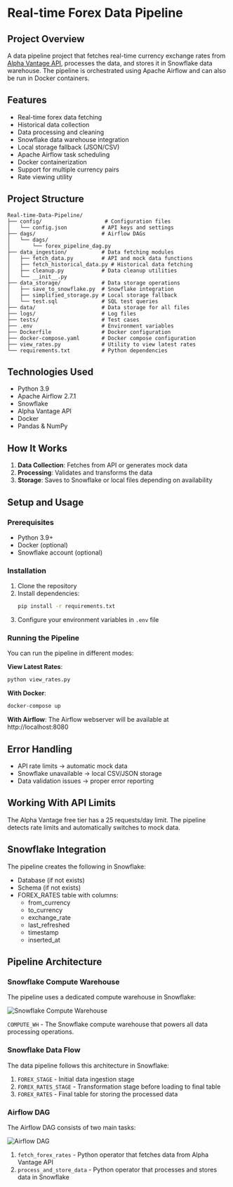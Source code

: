 # Real-time Forex Data Pipeline

## Project Overview
A data pipeline project that fetches real-time currency exchange rates from [Alpha Vantage API](https://www.alphavantage.co), processes the data, and stores it in Snowflake data warehouse. The pipeline is orchestrated using Apache Airflow and can also be run in Docker containers.

## Features
- Real-time forex data fetching
- Historical data collection
- Data processing and cleaning
- Snowflake data warehouse integration
- Local storage fallback (JSON/CSV)
- Apache Airflow task scheduling
- Docker containerization
- Support for multiple currency pairs
- Rate viewing utility

## Project Structure
```
Real-time-Data-Pipeline/
├── config/                    # Configuration files
│   └── config.json           # API keys and settings
├── dags/                     # Airflow DAGs
│   └── dags/
│       └── forex_pipeline_dag.py
├── data_ingestion/           # Data fetching modules
│   ├── fetch_data.py         # API and mock data functions
│   ├── fetch_historical_data.py # Historical data fetching
│   ├── cleanup.py            # Data cleanup utilities
│   └── __init__.py
├── data_storage/             # Data storage operations
│   ├── save_to_snowflake.py  # Snowflake integration
│   ├── simplified_storage.py # Local storage fallback
│   └── test.sql              # SQL test queries
├── data/                     # Data storage for all files
├── logs/                     # Log files
├── tests/                    # Test cases
├── .env                      # Environment variables
├── Dockerfile                # Docker configuration
├── docker-compose.yaml       # Docker compose configuration
├── view_rates.py             # Utility to view latest rates
└── requirements.txt          # Python dependencies
```

## Technologies Used
- Python 3.9
- Apache Airflow 2.7.1
- Snowflake
- Alpha Vantage API
- Docker
- Pandas & NumPy

## How It Works
1. **Data Collection**: Fetches from API or generates mock data
2. **Processing**: Validates and transforms the data
3. **Storage**: Saves to Snowflake or local files depending on availability

## Setup and Usage

### Prerequisites
- Python 3.9+
- Docker (optional)
- Snowflake account (optional)

### Installation
1. Clone the repository
2. Install dependencies:
   ```bash
   pip install -r requirements.txt
   ```
3. Configure your environment variables in `.env` file

### Running the Pipeline
You can run the pipeline in different modes:

**View Latest Rates**:
```bash
python view_rates.py
```

**With Docker**:
```bash
docker-compose up
```

**With Airflow**:
The Airflow webserver will be available at http://localhost:8080

## Error Handling
- API rate limits → automatic mock data
- Snowflake unavailable → local CSV/JSON storage
- Data validation issues → proper error reporting

## Working With API Limits
The Alpha Vantage free tier has a 25 requests/day limit.
The pipeline detects rate limits and automatically switches to mock data.

## Snowflake Integration
The pipeline creates the following in Snowflake:
- Database (if not exists)
- Schema (if not exists)
- FOREX_RATES table with columns:
  - from_currency
  - to_currency
  - exchange_rate
  - last_refreshed
  - timestamp
  - inserted_at

## Pipeline Architecture

### Snowflake Compute Warehouse
The pipeline uses a dedicated compute warehouse in Snowflake:

![Snowflake Compute Warehouse](/home/anwar/Real-time-Data-Pipeline/config/icon/P1.png)

`COMPUTE_WH` - The Snowflake compute warehouse that powers all data processing operations.

### Snowflake Data Flow
The data pipeline follows this architecture in Snowflake:

1. `FOREX_STAGE` - Initial data ingestion stage
2. `FOREX_RATES_STAGE` - Transformation stage before loading to final table
3. `FOREX_RATES` - Final table for storing the processed data

### Airflow DAG
The Airflow DAG consists of two main tasks:

![Airflow DAG](/home/anwar/Real-time-Data-Pipeline/config/icon/p2.png)

1. `fetch_forex_rates` - Python operator that fetches data from Alpha Vantage API
2. `process_and_store_data` - Python operator that processes and stores data in Snowflake
